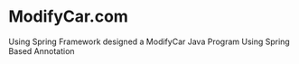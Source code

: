 # ModifyCar.com
Using Spring Framework designed a ModifyCar Java Program Using Spring Based Annotation
